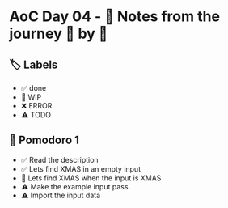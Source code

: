 # AoC Day 04 - 📝 Notes from the journey 🍅 by 🍅

## 🏷️ Labels

- ✅ done
- 🚧 WIP
- ❌ ERROR
- ⚠️ TODO

## 🍅 Pomodoro 1
- ✅ Read the description
- ✅ Lets find XMAS in an empty input
- 🚧 Lets find XMAS when the input is XMAS
- ⚠️ Make the example input pass
- ⚠️ Import the input data


